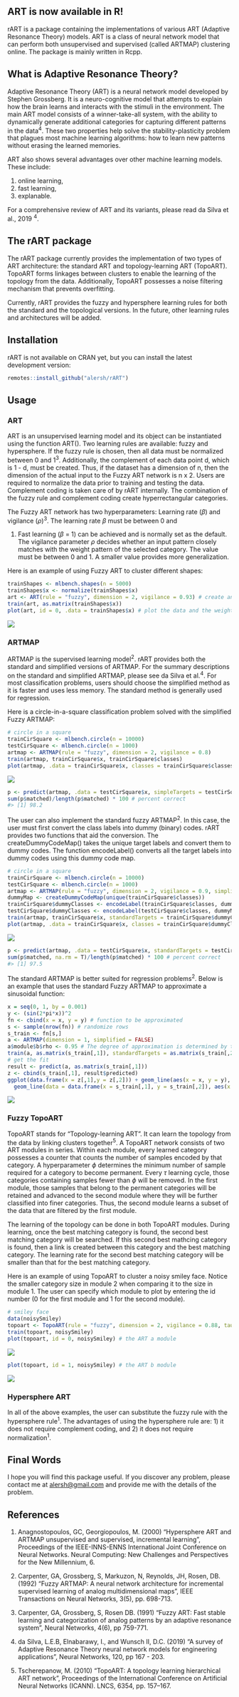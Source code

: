 
## ART is now available in R!

rART is a package containing the implementations of various ART
(Adaptive Resonance Theory) models. ART is a class of neural network
model that can perform both unsupervised and supervised (called ARTMAP)
clustering online. The package is mainly written in Rcpp.

## What is Adaptive Resonance Theory?

Adaptive Resonance Theory (ART) is a neural network model developed by
Stephen Grossberg. It is a neuro-cognitive model that attempts to
explain how the brain learns and interacts with the stimuli in the
environment. The main ART model consists of a winner-take-all system,
with the ability to dynamically generate additional categories for
capturing different patterns in the data<sup>4</sup>. These two
properties help solve the stability-plasticity problem that plagues most
machine learning algorithms: how to learn new patterns without erasing
the learned memories.

ART also shows several advantages over other machine learning models.
These include:

1.  online learning,
2.  fast learning,
3.  explanable.

For a comprehensive review of ART and its variants, please read da Silva
et al., 2019 <sup>4</sup>.

## The rART package

The rART package currently provides the implementation of two types of
ART architecture: the standard ART and topology-learning ART (TopoART).
TopoART forms linkages between clusters to enable the learning of the
topology from the data. Additionally, TopoART possesses a noise
filtering mechanism that prevents overfitting.

Currently, rART provides the fuzzy and hypersphere learning rules for
both the standard and the topological versions. In the future, other
learning rules and architectures will be added.

## Installation

rART is not available on CRAN yet, but you can install the latest
development version:

``` r
remotes::install_github("alersh/rART")
```

## Usage

### ART

ART is an unsupervised learning model and its object can be instantiated
using the function ART(). Two learning rules are available: fuzzy and
hypersphere. If the fuzzy rule is chosen, then all data must be
normalized between 0 and 1<sup>3</sup>. Additionally, the complement of
each data point d, which is 1 - d, must be created. Thus, if the dataset
has a dimension of n, then the dimension of the actual input to the
Fuzzy ART network is n x 2. Users are required to normalize the data
prior to training and testing the data. Complement coding is taken care
of by rART internally. The combination of the fuzzy rule and complement
coding create hyperrectangular categories.

The Fuzzy ART network has two hyperparameters: Learning rate (*β*) and
vigilance (*ρ*)<sup>3</sup>. The learning rate *β* must be between 0 and
1. Fast learning (*β* = 1) can be achieved and is normally set as the
default. The vigilance parameter *ρ* decides whether an input pattern
closely matches with the weight pattern of the selected category. The
value must be between 0 and 1. A smaller value provides more
generalization.

Here is an example of using Fuzzy ART to cluster different shapes:

``` r
trainShapes <- mlbench.shapes(n = 5000)
trainShapes$x <- normalize(trainShapes$x)
art <- ART(rule = "fuzzy", dimension = 2, vigilance = 0.93) # create an ART object
train(art, as.matrix(trainShapes$x)) 
plot(art, id = 0, .data = trainShapes$x) # plot the data and the weights.
```

![](README_files/figure-gfm/unnamed-chunk-3-1.png)<!-- -->

### ARTMAP

ARTMAP is the supervised learning model<sup>2</sup>. rART provides both
the standard and simplified versions of ARTMAP. For the summary
descriptions on the standard and simplified ARTMAP, please see da Silva
et al.<sup>4</sup>. For most classification problems, users should
choose the simplified method as it is faster and uses less memory. The
standard method is generally used for regression.

Here is a circle-in-a-square classification problem solved with the
simplified Fuzzy ARTMAP:

``` r
# circle in a square
trainCirSquare <- mlbench.circle(n = 10000)
testCirSquare <- mlbench.circle(n = 1000)
artmap <- ARTMAP(rule = "fuzzy", dimension = 2, vigilance = 0.8)
train(artmap, trainCirSquare$x, trainCirSquare$classes)
plot(artmap, .data = trainCirSquare$x, classes = trainCirSquare$classes) # create the 2 dimensional plot of the data and the weights
```

![](README_files/figure-gfm/unnamed-chunk-4-1.png)<!-- -->

``` r
p <- predict(artmap, .data = testCirSquare$x, simpleTargets = testCirSquare$classes)
sum(p$matched)/length(p$matched) * 100 # percent correct
#> [1] 98.2
```

The user can also implement the standard fuzzy ARTMAP<sup>2</sup>. In
this case, the user must first convert the class labels into dummy
(binary) codes. rART provides two functions that aid the conversion. The
createDummyCodeMap() takes the unique target labels and convert them to
dummy codes. The function encodeLabel() converts all the target labels
into dummy codes using this dummy code map.

``` r
# circle in a square
trainCirSquare <- mlbench.circle(n = 10000)
testCirSquare <- mlbench.circle(n = 1000)
artmap <- ARTMAP(rule = "fuzzy", dimension = 2, vigilance = 0.9, simplified = FALSE)
dummyMap <- createDummyCodeMap(unique(trainCirSquare$classes))
trainCirSquare$dummyClasses <- encodeLabel(trainCirSquare$classes, dummyMap)
testCirSquare$dummyClasses <- encodeLabel(testCirSquare$classes, dummyMap)
train(artmap, trainCirSquare$x, standardTargets = trainCirSquare$dummyClasses)
plot(artmap, .data = trainCirSquare$x, classes = trainCirSquare$dummyClasses, dummyCodeMap = dummyMap) # create the 2 dimensional plot of the data and the weights
```

![](README_files/figure-gfm/unnamed-chunk-5-1.png)<!-- -->

``` r
p <- predict(artmap, .data = testCirSquare$x, standardTargets = testCirSquare$dummyClasses)
sum(p$matched, na.rm = T)/length(p$matched) * 100 # percent correct
#> [1] 97.5
```

The standard ARTMAP is better suited for regression
problems<sup>2</sup>. Below is an example that uses the standard Fuzzy
ARTMAP to approximate a sinusoidal function:

``` r
x = seq(0, 1, by = 0.001)
y <- (sin(2*pi*x))^2
fn <- cbind(x = x, y = y) # function to be approximated
s <- sample(nrow(fn)) # randomize rows
s_train <- fn[s,]
a <- ARTMAP(dimension = 1, simplified = FALSE)
a$module$b$rho <- 0.95 # The degree of approximation is determined by the vigilance parameter in ART b.
train(a, as.matrix(s_train[,1]), standardTargets = as.matrix(s_train[,2]))
# get the fit
result <- predict(a, as.matrix(s_train[,1])) 
z <- cbind(s_train[,1], result$predicted)
ggplot(data.frame(x = z[,1],y = z[,2])) + geom_line(aes(x = x, y = y), color = "red") +
  geom_line(data = data.frame(x = s_train[,1], y = s_train[,2]), aes(x = x,y = y))
```

![](README_files/figure-gfm/unnamed-chunk-6-1.png)<!-- -->

### Fuzzy TopoART

TopoART stands for “Topology-learning ART”. It can learn the topology
from the data by linking clusters together<sup>5</sup>. A TopoART
network consists of two ART modules in series. Within each module, every
learned category possesses a counter that counts the number of samples
encoded by that category. A hyperparameter *ϕ* determines the minimum
number of sample required for a category to become permanent. Every *τ*
learning cycle, those categories containing samples fewer than *ϕ* will
be removed. In the first module, those samples that belong to the
permanent categories will be retained and advanced to the second module
where they will be further classified into finer categories. Thus, the
second module learns a subset of the data that are filtered by the first
module.

The learning of the topology can be done in both TopoART modules. During
learning, once the best matching category is found, the second best
matching category will be searched. If this second best mathcing
category is found, then a link is created between this category and the
best matching category. The learning rate for the second best matching
category will be smaller than that for the best matching category.

Here is an example of using TopoART to cluster a noisy smiley face.
Notice the smaller category size in module 2 when comparing it to the
size in module 1. The user can specify which module to plot by entering
the id number (0 for the first module and 1 for the second module).

``` r
# smiley face
data(noisySmiley)
topoart <- TopoART(rule = "fuzzy", dimension = 2, vigilance = 0.88, tau = 200, phi = 5)
train(topoart, noisySmiley)
plot(topoart, id = 0, noisySmiley) # the ART a module
```

![](README_files/figure-gfm/unnamed-chunk-7-1.png)<!-- -->

``` r
plot(topoart, id = 1, noisySmiley) # the ART b module
```

![](README_files/figure-gfm/unnamed-chunk-7-2.png)<!-- -->

### Hypersphere ART

In all of the above examples, the user can substitute the fuzzy rule
with the hypersphere rule<sup>1</sup>. The advantages of using the
hypersphere rule are: 1) it does not require complement coding, and 2)
it does not require normalization<sup>1</sup>.

## Final Words

I hope you will find this package useful. If you discover any problem,
please contact me at <alersh@gmail.com> and provide me with the details
of the problem.

## References

1.  Anagnostopoulos, GC, Georgiopoulos, M. (2000) “Hypersphere ART and
    ARTMAP unsupervised and supervised, incremental learning”,
    Proceedings of the IEEE-INNS-ENNS International Joint Conference on
    Neural Networks. Neural Computing: New Challenges and Perspectives
    for the New Millennium, 6.

2.  Carpenter, GA, Grossberg, S, Markuzon, N, Reynolds, JH, Rosen,
    DB. (1992) “Fuzzy ARTMAP: A neural network architecture for
    incremental supervised learning of analog multidimensional maps”,
    IEEE Transactions on Neural Networks, 3(5), pp. 698-713.

3.  Carpenter, GA, Grossberg, S, Rosen DB. (1991) “Fuzzy ART: Fast
    stable learning and categorization of analog patterns by an adaptive
    resonance system”, Neural Networks, 4(6), pp 759-771.

4.  da Silva, L.E.B, Elnabarawy, I., and Wunsch II, D.C. (2019) “A
    survey of Adaptive Resonance Theory neural network models for
    engineering applications”, Neural Networks, 120, pp 167 - 203.

5.  Tscherepanow, M. (2010) “TopoART: A topology learning hierarchical
    ART network”, Proceedings of the International Conference on
    Artificial Neural Networks (ICANN). LNCS, 6354, pp. 157–167.
